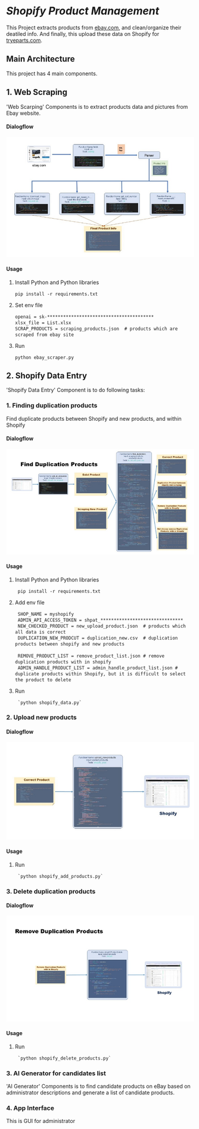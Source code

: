 # ***Shopify Product Management*** 

This Project extracts products from [ebay.com](https://www.ebay.com/), and clean/organize their deatiled info. And finally, this upload these data on Shopify for [tryeparts.com](https://tryeparts.com/).

## Main Architecture

This project has 4 main components.

## 1. Web Scraping

'Web Scarping' Components is to extract products data and pictures from Ebay website.

#### Dialogflow
![enter image description here](./diagram/ebay_scraper.jpg)

#### Usage
1)  Install Python and Python libraries

        pip install -r requirements.txt

2)  Set env file

        openai = sk-****************************************
        xlsx_file = List.xlsx
        SCRAP_PRODUCTS = scraping_products.json  # products which are scraped from ebay site

3)  Run

        python ebay_scraper.py


## 2. Shopify Data Entry

'Shopify Data Entry' Component is to do following tasks:
### 1. Finding duplication products       
Find duplicate products between Shopify and new products, and within Shopify

#### Dialogflow
![enter image description here](./diagram/finding_duplication.jpg)

#### Usage
1) Install Python and Python libraries

        pip install -r requirements.txt

2) Add env file

        SHOP_NAME = myshopify
        ADMIN_API_ACCESS_TOKEN = shpat_*******************************
        NEW_CHECKED_PRODUCT = new_upload_product.json  # products which all data is correct
        DUPLICATION_NEW_PRODCUT = duplication_new.csv  # duplication products between shopify and new products        

        REMOVE_PRODUCT_LIST = remove_product_list.json # remove duplication products with in shopify
        ADMIN_HANDLE_PRODUCT_LIST = admin_handle_product_list.json # duplicate products within Shopify, but it is difficult to select the product to delete

3) Run

        `python shopify_data.py`

### 2. Upload new products

#### Dialogflow
![enter image description here](./diagram/upload_products.JPG)

#### Usage
1) Run

        `python shopify_add_products.py`

### 3. Delete duplication products

#### Dialogflow
![enter image description here](./diagram/remove_duplication_production.jpg)
#### Usage
1) Run

        `python shopify_delete_products.py`

### 3. AI Generator for candidates list

'AI Generator' Components is to find candidate products on eBay based on administrator descriptions and generate a list of candidate products.

### 4. App Interface

This is GUI for administrator